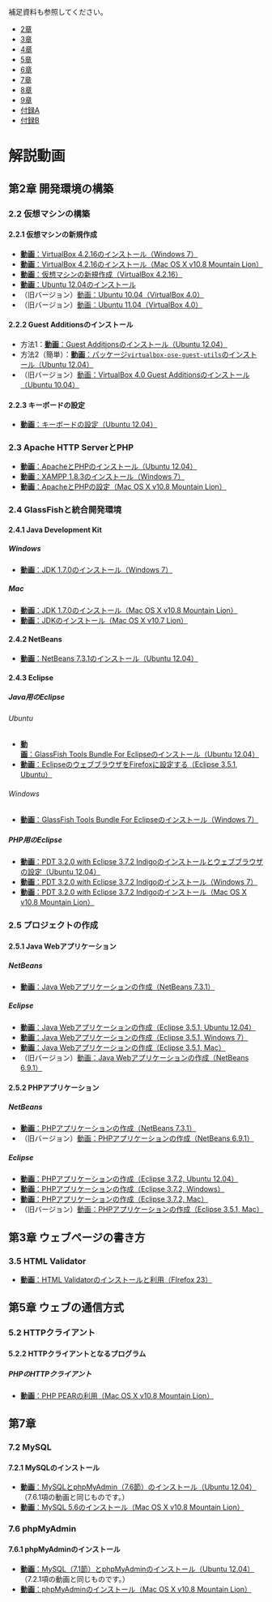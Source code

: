 補足資料も参照してください。

* [2章](https://github.com/taroyabuki/webbook2/blob/master/update/update2.md)
* [3章](https://github.com/taroyabuki/webbook2/blob/master/update/update3.md)
* [4章](https://github.com/taroyabuki/webbook2/blob/master/update/update4.md)
* [5章](https://github.com/taroyabuki/webbook2/blob/master/update/update5.md)
* [6章](https://github.com/taroyabuki/webbook2/blob/master/update/update6.md)
* [7章](https://github.com/taroyabuki/webbook2/blob/master/update/update7.md)
* [8章](https://github.com/taroyabuki/webbook2/blob/master/update/update8.md)
* [9章](https://github.com/taroyabuki/webbook2/blob/master/update/update9.md)
* [付録A](https://github.com/taroyabuki/webbook2/blob/master/update/updateA.md)
* [付録B](https://github.com/taroyabuki/webbook2/blob/master/update/updateB.md)

# 解説動画

## 第2章 開発環境の構築

### 2.2 仮想マシンの構築

#### 2.2.1 仮想マシンの新規作成

* [**動画**：VirtualBox 4.2.16のインストール（Windows 7）](http://youtu.be/6mVr4APoPN8)
* [**動画**：VirtualBox 4.2.16のインストール（Mac OS X v10.8 Mountain Lion）](http://youtu.be/1o0h83ZNlyQ)
* [**動画**：仮想マシンの新規作成（VirtualBox 4.2.16）](http://youtu.be/HMGZSxsU_CQ)
* [**動画**：Ubuntu 12.04のインストール](http://youtu.be/9Bb2l05pHSA)
* （旧バージョン）[動画：Ubuntu 10.04（VirtualBox 4.0）](http://youtu.be/MYdxzHlSkL4)
* （旧バージョン）[動画：Ubuntu 11.04（VirtualBox 4.0）](http://youtu.be/hGHUTp8jMK4)

#### 2.2.2 Guest Additionsのインストール

* 方法1：[**動画**：Guest Additionsのインストール（Ubuntu 12.04）](http://youtu.be/HXP9FJK6apk)
* 方法2（簡単）：[**動画**：パッケージ`virtualbox-ose-guest-utils`のインストール（Ubuntu 12.04）](http://youtu.be/ey_V6nDIHME)
* （旧バージョン）[動画：VirtualBox 4.0 Guest Additionsのインストール（Ubuntu 10.04）](http://youtu.be/DlShag2A5Nk)

#### 2.2.3 キーボードの設定

* [**動画**：キーボードの設定（Ubuntu 12.04）](http://youtu.be/nZZJxYX-FHk)

### 2.3 Apache HTTP ServerとPHP

* [**動画**：ApacheとPHPのインストール（Ubuntu 12.04）](http://youtu.be/LBU6ihgCEuk)
* [**動画**：XAMPP 1.8.3のインストール（Windows 7）](http://youtu.be/cBDShvp70iI)
* [**動画**：ApacheとPHPの設定（Mac OS X v10.8 Mountain Lion）](http://youtu.be/k9eAmhgbILc)

### 2.4 GlassFishと統合開発環境

#### 2.4.1 Java Development Kit

##### Windows

* [**動画**：JDK 1.7.0のインストール（Windows 7）](http://youtu.be/QoNMqVRPQW0)

##### Mac

* [**動画**：JDK 1.7.0のインストール（Mac OS X v10.8 Mountain Lion）](http://youtu.be/gqzkhL6ItFQ)
* [**動画**：JDKのインストール（Mac OS X v10.7 Lion）](http://youtu.be/36R485Rul7I)

#### 2.4.2 NetBeans

* [**動画**：NetBeans 7.3.1のインストール（Ubuntu 12.04）](http://youtu.be/mmZQwtLBqSM)

#### 2.4.3 Eclipse

##### Java用のEclipse

###### Ubuntu

* [**動画**：GlassFish Tools Bundle For Eclipseのインストール（Ubuntu 12.04）](http://youtu.be/NIgFt5u0fsY)
* [**動画**：EclipseのウェブブラウザをFirefoxに設定する（Eclipse 3.5.1, Ubuntu）](http://youtu.be/AaSF57DE7R8)

###### Windows

* [**動画**：GlassFish Tools Bundle For Eclipseのインストール（Windows 7）](http://youtu.be/coh48h6F1wo)

##### PHP用のEclipse

* [**動画**：PDT 3.2.0 with Eclipse 3.7.2 Indigoのインストールとウェブブラウザの設定（Ubuntu 12.04）](http://youtu.be/1E-wkGY8oc4)
* [**動画**：PDT 3.2.0 with Eclipse 3.7.2 Indigoのインストール（Windows 7）](http://youtu.be/ibFRZHfgEGY)
* [**動画**：PDT 3.2.0 with Eclipse 3.7.2 Indigoのインストール（Mac OS X v10.8 Mountain Lion）](http://youtu.be/WYRk79RSOKs)

### 2.5 プロジェクトの作成

#### 2.5.1 Java Webアプリケーション

##### NetBeans

* [**動画**：Java Webアプリケーションの作成（NetBeans 7.3.1）](http://youtu.be/NzNJ6M33QAo)

##### Eclipse

* [**動画**：Java Webアプリケーションの作成（Eclipse 3.5.1, Ubuntu 12.04）](http://youtu.be/_22aPaskXx0)
* [**動画**：Java Webアプリケーションの作成（Eclipse 3.5.1, Windows 7）](http://youtu.be/y5J0h4UJPUw)
* [**動画**：Java Webアプリケーションの作成（Eclipse 3.5.1, Mac）](http://youtu.be/RqRFsQjYq-E)
* （旧バージョン）[動画：Java Webアプリケーションの作成（NetBeans 6.9.1）](http://youtu.be/YwWZNSE3e94)

#### 2.5.2 PHPアプリケーション

##### NetBeans

* [**動画**：PHPアプリケーションの作成（NetBeans 7.3.1）](http://youtu.be/sxnOdjB0qBM)
* （旧バージョン）[動画：PHPアプリケーションの作成（NetBeans 6.9.1）](http://youtu.be/3118hz3bZpA)

##### Eclipse

* [**動画**：PHPアプリケーションの作成（Eclipse 3.7.2, Ubuntu 12.04）](http://youtu.be/8blBY1pQplY)
* [**動画**：PHPアプリケーションの作成（Eclipse 3.7.2, Windows）](http://youtu.be/0JfxMs3Jd-M)
* [**動画**：PHPアプリケーションの作成（Eclipse 3.7.2, Mac）](http://youtu.be/Y7nChTOC5_U)
* （旧バージョン）[動画：PHPアプリケーションの作成（Eclipse 3.5.1, Mac）](http://youtu.be/DcPCQK0qqgY)

## 第3章 ウェブページの書き方

### 3.5 HTML Validator

* [**動画**：HTML Validatorのインストールと利用（FIrefox 23）](http://youtu.be/9OtirlgPuv8)

## 第5章 ウェブの通信方式

### 5.2 HTTPクライアント

#### 5.2.2 HTTPクライアントとなるプログラム

##### PHPのHTTPクライアント

* [**動画**：PHP PEARの利用（Mac OS X v10.8 Mountain Lion）](http://youtu.be/XsFjv3Drrek)

## 第7章

### 7.2 MySQL

#### 7.2.1 MySQLのインストール

* [**動画**：MySQLとphpMyAdmin（7.6節）のインストール（Ubuntu 12.04）](http://youtu.be/2-ZEPX8oU3U)（7.6.1項の動画と同じものです。）
* [**動画**：MySQL 5.6のインストール（Mac OS X v10.8 Mountain Lion）](http://youtu.be/3Zn_SPvmz-o)

### 7.6 phpMyAdmin

#### 7.6.1 phpMyAdminのインストール

* [**動画**：MySQL（7.1節）とphpMyAdminのインストール（Ubuntu 12.04）](http://youtu.be/2-ZEPX8oU3U)（7.2.1項の動画と同じものです。）
* [**動画**：phpMyAdminのインストール（Mac OS X v10.8 Mountain Lion）](http://youtu.be/cLf5XuB3W0Y)
